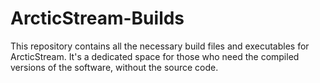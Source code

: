 # ArcticStream-Builds
This repository contains all the necessary build files and executables for ArcticStream. It's a dedicated space for those who need the compiled versions of the software, without the source code.
